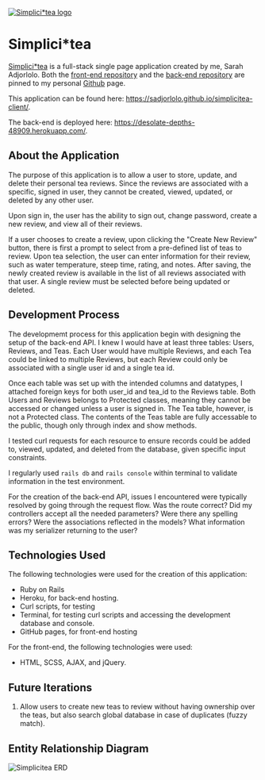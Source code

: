 [![Simplici*tea logo](https://i.imgur.com/fkvppfJ.png)](https://sadjorlolo.github.io/simplicitea-client/)

# Simplici*tea

[Simplici*tea](https://sadjorlolo.github.io/simplicitea-client/) is a full-stack
single page application created by me, Sarah Adjorlolo.
Both the [front-end repository](https://github.com/sadjorlolo/simplicitea-client)
and the [back-end repository](https://github.com/sadjorlolo/sarah-fullstack) are
pinned to my personal [Github](https://github.com/sadjorlolo) page.

This application can be found here: https://sadjorlolo.github.io/simplicitea-client/.

The back-end is deployed here: https://desolate-depths-48909.herokuapp.com/.

## About the Application

The purpose of this application is to allow a user to store, update, and delete
their personal tea reviews. Since the reviews are associated with a specific,
signed in user, they cannot be created, viewed, updated, or deleted by any
other user.

Upon sign in, the user has the ability to sign out, change password, create a
new review, and view all of their reviews.

If a user chooses to create a review, upon clicking the "Create New Review"
button, there is first a prompt to select from a pre-defined list of teas to
review. Upon tea selection, the user can enter information for their review,
such as water temperature, steep time, rating, and notes. After saving, the
newly created review is available in the list of all reviews associated with
that user. A single review must be selected before being updated or deleted.

## Development Process

The developmemt process for this application begin with designing the setup of
the back-end API. I knew I would have at least three tables: Users, Reviews,
and Teas. Each User would have multiple Reviews, and each Tea could be linked to
multiple Reviews, but each Review could only be associated with a single user
id and a single tea id.

Once each table was set up with the intended columns and datatypes, I attached
foreign keys for both user_id and tea_id to the Reviews table. Both Users and
Reviews belongs to Protected classes, meaning they cannot be accessed or changed
unless a user is signed in. The Tea table, however, is not a Protected class.
The contents of the Teas table are fully accessable to the public, though only
through index and show methods.

I tested curl requests for each resource to ensure records could be added to,
viewed, updated, and deleted from the database, given specific input constraints.

I regularly used `rails db` and `rails console` within terminal to validate
information in the test environment.

For the creation of the back-end API, issues I encountered were typically
resolved by going through the request flow. Was the route correct? Did my
controllers accept all the needed parameters? Were there any spelling
errors? Were the associations reflected in the models? What information was
my serializer returning to the user?

## Technologies Used

The following technologies were used for the creation of this application:
- Ruby on Rails
- Heroku, for back-end hosting.
- Curl scripts, for testing
- Terminal, for testing curl scripts and accessing the development database and
  console.
- GitHub pages, for front-end hosting

For the front-end, the following technologies were used:
- HTML, SCSS, AJAX, and jQuery.


## Future Iterations

1) Allow users to create new teas to review without having ownership over the
   teas, but also search global database in case of duplicates (fuzzy match).

## Entity Relationship Diagram

![Simplicitea ERD](https://i.imgur.com/NOmeI8M.png)
